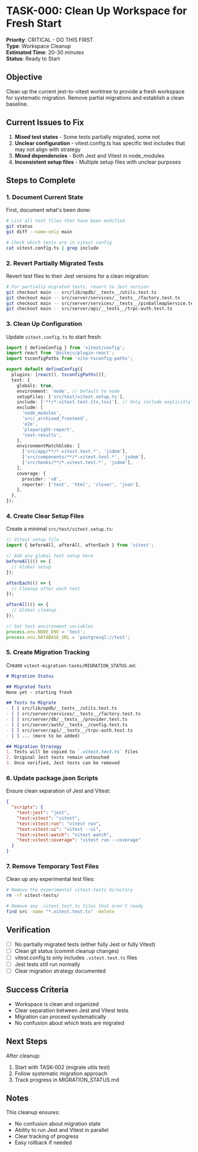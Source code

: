 # TASK-000: Clean Up Workspace for Fresh Start

**Priority**: CRITICAL - DO THIS FIRST  
**Type**: Workspace Cleanup  
**Estimated Time**: 20-30 minutes  
**Status**: Ready to Start

## Objective

Clean up the current jest-to-vitest worktree to provide a fresh workspace for systematic migration. Remove partial migrations and establish a clean baseline.

## Current Issues to Fix

1. **Mixed test states** - Some tests partially migrated, some not
2. **Unclear configuration** - vitest.config.ts has specific test includes that may not align with strategy
3. **Mixed dependencies** - Both Jest and Vitest in node_modules
4. **Inconsistent setup files** - Multiple setup files with unclear purposes

## Steps to Complete

### 1. Document Current State

First, document what's been done:
```bash
# List all test files that have been modified
git status
git diff --name-only main

# Check which tests are in vitest config
cat vitest.config.ts | grep include
```

### 2. Revert Partially Migrated Tests

Revert test files to their Jest versions for a clean migration:
```bash
# For partially migrated tests, revert to Jest version
git checkout main -- src/lib/opdb/__tests__/utils.test.ts
git checkout main -- src/server/services/__tests__/factory.test.ts
git checkout main -- src/server/services/__tests__/pinballmapService.test.ts
git checkout main -- src/server/api/__tests__/trpc-auth.test.ts
```

### 3. Clean Up Configuration

Update `vitest.config.ts` to start fresh:
```typescript
import { defineConfig } from 'vitest/config';
import react from '@vitejs/plugin-react';
import tsconfigPaths from 'vite-tsconfig-paths';

export default defineConfig({
  plugins: [react(), tsconfigPaths()],
  test: {
    globals: true,
    environment: 'node', // Default to node
    setupFiles: ['src/test/vitest.setup.ts'],
    include: ['**/*.vitest.test.{ts,tsx}'], // Only include explicitly migrated tests
    exclude: [
      'node_modules',
      'src/_archived_frontend',
      'e2e',
      'playwright-report',
      'test-results',
    ],
    environmentMatchGlobs: [
      ['src/app/**/*.vitest.test.*', 'jsdom'],
      ['src/components/**/*.vitest.test.*', 'jsdom'],
      ['src/hooks/**/*.vitest.test.*', 'jsdom'],
    ],
    coverage: {
      provider: 'v8',
      reporter: ['text', 'html', 'clover', 'json'],
    },
  },
});
```

### 4. Create Clear Setup Files

Create a minimal `src/test/vitest.setup.ts`:
```typescript
// Vitest setup file
import { beforeAll, afterAll, afterEach } from 'vitest';

// Add any global test setup here
beforeAll(() => {
  // Global setup
});

afterEach(() => {
  // Cleanup after each test
});

afterAll(() => {
  // Global cleanup
});

// Set test environment variables
process.env.NODE_ENV = 'test';
process.env.DATABASE_URL = 'postgresql://test';
```

### 5. Create Migration Tracking

Create `vitest-migration-tasks/MIGRATION_STATUS.md`:
```markdown
# Migration Status

## Migrated Tests
None yet - starting fresh

## Tests to Migrate
- [ ] src/lib/opdb/__tests__/utils.test.ts
- [ ] src/server/services/__tests__/factory.test.ts
- [ ] src/server/db/__tests__/provider.test.ts
- [ ] src/server/auth/__tests__/config.test.ts
- [ ] src/server/api/__tests__/trpc-auth.test.ts
- [ ] ... (more to be added)

## Migration Strategy
1. Tests will be copied to `.vitest.test.ts` files
2. Original Jest tests remain untouched
3. Once verified, Jest tests can be removed
```

### 6. Update package.json Scripts

Ensure clean separation of Jest and Vitest:
```json
{
  "scripts": {
    "test:jest": "jest",
    "test:vitest": "vitest",
    "test:vitest:run": "vitest run",
    "test:vitest:ui": "vitest --ui",
    "test:vitest:watch": "vitest watch",
    "test:vitest:coverage": "vitest run --coverage"
  }
}
```

### 7. Remove Temporary Test Files

Clean up any experimental test files:
```bash
# Remove the experimental vitest-tests directory
rm -rf vitest-tests/

# Remove any .vitest.test.ts files that aren't ready
find src -name "*.vitest.test.ts" -delete
```

## Verification

- [ ] No partially migrated tests (either fully Jest or fully Vitest)
- [ ] Clean git status (commit cleanup changes)
- [ ] vitest.config.ts only includes `.vitest.test.ts` files
- [ ] Jest tests still run normally
- [ ] Clear migration strategy documented

## Success Criteria

- Workspace is clean and organized
- Clear separation between Jest and Vitest tests
- Migration can proceed systematically
- No confusion about which tests are migrated

## Next Steps

After cleanup:
1. Start with TASK-002 (migrate utils test)
2. Follow systematic migration approach
3. Track progress in MIGRATION_STATUS.md

## Notes

This cleanup ensures:
- No confusion about migration state
- Ability to run Jest and Vitest in parallel
- Clear tracking of progress
- Easy rollback if needed